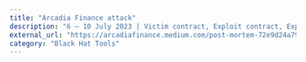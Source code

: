 ```yaml
---
title: "Arcadia Finance attack"
description: "6 – 10 July 2023 | Victim contract, Exploit contract, Exploit transaction"
external_url: "https://arcadiafinance.medium.com/post-mortem-72e9d24a79b0"
category: "Black Hat Tools"
---
```

